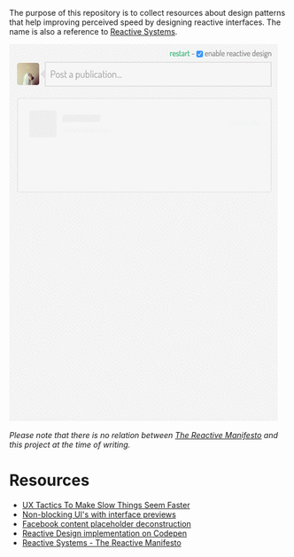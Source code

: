 The purpose of this repository is to collect resources about design patterns that help improving perceived speed by designing reactive interfaces. The name is also a reference to [Reactive Systems](http://www.reactivemanifesto.org/).

![Reactive Design Implementation](demo.gif)

*Please note that there is no relation between [The Reactive Manifesto](http://www.reactivemanifesto.org/) and this project at the time of writing.*

# Resources

* [UX Tactics To Make Slow Things Seem Faster](http://blog.placeit.net/ux-tactics-make-slow-things-seem-faster/)
* [Non-blocking UI's with interface previews](http://www.callumhart.com/blog/non-blocking-uis-with-interface-previews)
* [Facebook content placeholder deconstruction](http://cloudcannon.com/deconstructions/2014/11/15/facebook-content-placeholder-deconstruction.html)
* [Reactive Design implementation on Codepen](http://codepen.io/Zhouzi/full/ogdxJj/)
* [Reactive Systems - The Reactive Manifesto](http://www.reactivemanifesto.org/)
